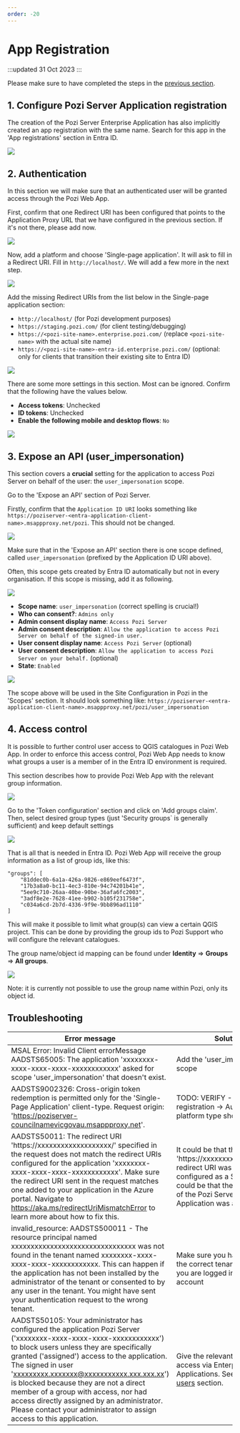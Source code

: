 ```yaml
---
order: -20
---
```


# App Registration

:::updated
31 Oct 2023
:::

Please make sure to have completed the steps in the [previous section](./application-proxy).

## 1. Configure Pozi Server Application registration

The creation of the Pozi Server Enterprise Application has also implicitly created an app registration with the same name.
Search for this app in the 'App registrations' section in Entra ID.

![](img/entra-id-app-registration-step-1.png)


## 2. Authentication

In this section we will make sure that an authenticated user will be granted access through the Pozi Web App.

First, confirm that one Redirect URI has been configured that points to the Application Proxy URL that we have configured in the previous section. If it's not there, please add now.

![](img/entra-id-app-registration-step-2.png)

Now, add a platform and choose 'Single-page application'. It will ask to fill in a Redirect URI. Fill in `http://localhost/`. We will add a few more in the next step.

![](img/entra-id-app-registration-step-3.png)

Add the missing Redirect URIs from the list below in the Single-page application section:

* `http://localhost/` (for Pozi development purposes)
* `https://staging.pozi.com/` (for client testing/debugging)
* `https://<pozi-site-name>.enterprise.pozi.com/` (replace `<pozi-site-name>` with the actual site name)
* `https://<pozi-site-name>-entra-id.enterprise.pozi.com/` (optional: only for clients that transition their existing site to Entra ID)

![](img/entra-id-app-registration-step-4.png)

There are some more settings in this section. Most can be ignored. Confirm that the following have the values below.

* **Access tokens**: Unchecked
* **ID tokens**: Unchecked
* **Enable the following mobile and desktop flows**: `No`

![](img/entra-id-app-registration-step-5.png)

## 3. Expose an API (user_impersonation)

This section covers a **crucial** setting for the application to access Pozi Server on behalf of the user: the `user_impersonation` scope.

Go to the 'Expose an API' section of Pozi Server.

Firstly, confirm that the `Application ID URI` looks something like `https://poziserver-<entra-application-client-name>.msappproxy.net/pozi`. This should not be changed.

![](img/entra-id-scope-add-step-1.png)

Make sure that in the 'Expose an API' section there is one scope defined, called `user_impersonation` (prefixed by the Application ID URI above).

Often, this scope gets created by Entra ID automatically but not in every organisation. If this scope is missing, add it as following.

![](img/entra-id-scope-add-step-2.png)

* **Scope name**: `user_impersonation` (correct spelling is crucial!)
* **Who can consent?**: `Admins only`
* **Admin consent display name**: `Access Pozi Server`
* **Admin consent description**: `Allow the application to access Pozi Server on behalf of the signed-in user.`
* **User consent display name**: `Access Pozi Server` (optional)
* **User consent description**: `Allow the application to access Pozi Server on your behalf.` (optional)
* **State**: `Enabled`

![](img/entra-id-scope-add-step-3.png)

The scope above will be used in the Site Configuration in Pozi in the 'Scopes' section. It should look something like:
`https://poziserver-<entra-application-client-name>.msappproxy.net/pozi/user_impersonation`

## 4. Access control

It is possible to further control user access to QGIS catalogues in Pozi Web App. In order to enforce this access control, Pozi Web App needs to know what groups a user is a member of in the Entra ID environment is required.

This section describes how to provide Pozi Web App with the relevant group information.

![](img/entra-id-groups-claim-step-1.png)

Go to the 'Token configuration' section and click on 'Add groups claim'. Then, select desired group types (just 'Security groups` is generally sufficient) and keep default settings

![](img/entra-id-groups-claim-step-2.png)

That is all that is needed in Entra ID. Pozi Web App will receive the group information as a list of group ids, like this:

```
"groups": [
    "81ddec0b-6a1a-426a-9826-e869eef6473f",
    "17b3a8a0-bc11-4ec3-810e-94c74201b41e",
    "5ee9c710-26aa-40be-90be-36afa6fc2003",
    "3adf8e2e-7628-41ee-b902-b105f231758e",
    "c034a6cd-2b7d-4336-9f9e-9bb896ad1110"
]
```

This will make it possible to limit what group(s) can view a certain QGIS project. This can be done by providing the group ids to Pozi Support who will configure the relevant catalogues.

The group name/object id mapping can be found under **Identity** ⇒ **Groups** ⇒ **All groups**.

![](img/entra-id-groups-claim-step-3.png)

Note: it is currently not possible to use the group name within Pozi, only its object id.


## Troubleshooting

Error message | Solution
--- | ---
MSAL Error: Invalid Client errorMessage AADSTS65005: The application 'xxxxxxxx-xxxx-xxxx-xxxx-xxxxxxxxxxxx' asked for scope 'user_impersonation' that doesn't exist. | Add the 'user_impersonation' scope
AADSTS9002326: Cross-origin token redemption is permitted only for the 'Single-Page Application' client-type. Request origin: 'https://poziserver-councilnamevicgovau.msappproxy.net'. | TODO: VERIFY - App registration -> Authentication-> platform type should be SPA
AADSTS50011: The redirect URI 'https://xxxxxxxxxxxxxxxxxxx/' specified in the request does not match the redirect URIs configured for the application 'xxxxxxxx-xxxx-xxxx-xxxx-xxxxxxxxxxxx'. Make sure the redirect URI sent in the request matches one added to your application in the Azure portal. Navigate to https://aka.ms/redirectUriMismatchError to learn more about how to fix this. | It could be that the 'https://xxxxxxxxxxxxxxxxxxx/' redirect URI was not configured as a SPA, or, it could be that the application ID of the Pozi Server Enterprise Application was accidentally
invalid_resource: AADSTS500011 -  The resource principal named xxxxxxxxxxxxxxxxxxxxxxxxxxxxxxxx was not found in the tenant named xxxxxxxx-xxxx-xxxx-xxxx-xxxxxxxxxxxx. This can happen if the application has not been installed by the administrator of the tenant or consented to by any user in the tenant. You might have sent your authentication request to the wrong tenant. | Make sure you have provided the correct tenant id and that you are logged in the correct account
AADSTS50105: Your administrator has configured the application Pozi Server ('xxxxxxxx-xxxx-xxxx-xxxx-xxxxxxxxxxxx') to block users unless they are specifically granted ('assigned') access to the application. The signed in user 'xxxxxxxxx.xxxxxxx@xxxxxxxxxxx.xxx.xxx.xx') is blocked because they are not a direct member of a group with access, nor had access directly assigned by an administrator. Please contact your administrator to assign access to this application. | Give the relevant users/groups access via Enterprise Applications. See the [Assign users](./application-proxy/#3-assign-users) section.

<!-- ## 99. App registration



`Entra ID`: **App Registrations** ⇒ **Server**

* Set Pozi Server up in Entra ID as a registered app (admin privileges required): [https://docs.microsoft.com/en-au/azure/active-directory/develop/howto-create-service-principal-portal](https://docs.microsoft.com/en-au/azure/active-directory/develop/howto-create-service-principal-portal#register-an-application-with-azure-ad-and-create-a-service-principal)
* Record the Application id (also known as as client id) as well as tenant id

### Authentication

#### Web - Redirect URIs

Add the App Proxy URL to `Redirect URIs` to the `Web` section. E.g.:
  * `https://poziserver-<entra-application-client-name>.msappproxy.net/pozi/`

This is the same as the External URL configured above.

![](../integrations/img/azure-auth-web-redirect-uris.png)

#### Single Page Application - Redirect URIs

Add the following `Redirect URIs` to the `Single-page application` section:
  * `https://<sitename>.enterprise.pozi.com/`
  * `http://localhost:3000/` (for Pozi development purposes)
  * `https://staging.pozi.com/` (for client testing/debugging)

If upgrading an existing non-Azure Pozi Enterprise site, also add a URI for a dedicated test site with `-azure` appended to the existing site name:
  * `https://<sitename>-azure.enterprise.pozi.com/`

![](../integrations/img/azure-auth-spa-redirect-uris.png)

Please make sure that the URIs all have a trailing slash ('/') and note that the localhost URI is `http` (and not `https`).

### Implicit grant and hybrid flows

* `Access tokens` and `ID tokens` should remain unchecked

![](../integrations/img/azure-auth-implicit-grant-and-hybrid-flows.png)

### Advanced settings

* Set `Allow public client flows` to `No`

![](../integrations/img/azure-auth-advanced-settings.png)

### Authorisation

All going well, it should be possible to visit the App Proxy URL (in our example case: `https://poziserver-<entra-application-client-name>.msappproxy.net/pozi/`). If an error is shown like: `Sorry, but we’re having trouble with signing you in.` with a text similar to below, then we will need to give the relevant users/groups access.

:::note Example authorisation error:

AADSTS50105: Your administrator has configured the application Pozi Server ('xxxxxxxx-xxxx-xxxx-xxxx-xxxxxxxxxxxx') to block users unless they are specifically granted ('assigned') access to the application. The signed in user 'xxxxxxxxx.xxxxxxx@xxxxxxxxxxx.xxx.xxx.xx') is blocked because they are not a direct member of a group with access, nor had access directly assigned by an administrator. Please contact your administrator to assign access to this application.

:::

**Steps to authorise users/groups**

`Entra ID`: **Enterprise Applications** ⇒ **Server**

* In the Azure Portal, go to Enterprise Applications, select the enterprise application for the Pozi Application Proxy
* Under `Manage`, select `Users and groups`
* If no users/groups have been defined, it will say something like `No application assignments found`
* Click on `+ Add user/group`
* In the next page, click on the text `None selected` under`Users and groups
* On the right a panel should pop up with all available users/groups. Assuming that we want all users to have access, click on the group `All users` and click on `Select` in the bottom.
* It is worth taking note of the the info text `When you assign a group to an application, only users directly in the group will have access. The assignment does not cascade to nested groups.`, especially when one chooses a group that contains other groups. In the case of `All users`, this is not an issue.
* Under `Select a role`, the role `User` is preselected and cannot be changed. That is OK.
* Click on `Assign` in the bottom of the page.

Access should now be granted to the application proxy and the URL should be accessible.

### API Permissions

Give Pozi the following permissions:

- API/Permissions Name: `User.Read`
- Type: `Delegated`
- Admin consent required: `No`

This should allow Pozi to determine access based on a user's role(s). -->

<!-- Important: a user authenticated with the client's Azure AD through Pozi will need to their tokens to have been provided with permission to access all of the App Proxy (i.e. `https://poziserver-<entra-application-client-name>.msappproxy.net/`). -->




<!-- ### Token-based Authentication/Authorisation

:::note Under Construction

*This section is a work in progress. Please get in touch with us before following any of the steps below*

:::

* TO BE WRITTEN -->

<!-- ### App Roles

:::note Under Construction

*This section is a work in progress. Please get in touch with us before following any of the steps below*

:::

It is possible to assign app roles to users and groups and make those roles available through our token-based authentication/authorisation (which is currently still experimental).

The instructions below follow the [Microsoft guide on adding app roles](https://learn.microsoft.com/en-au/azure/active-directory/develop/howto-add-app-roles-in-azure-ad-apps).

#### Create App Roles

* Go to the App Proxy application in the `App registrations` sections and select `App roles`
* Create the following app role for read access to Pozi Server:
  - Display name: `Pozi Server Read Access`
  - Allowed member types: `Users/Groups`
  - Value: `PoziServer.Read`
  - Description: `Read access to Pozi Server`
  - Do you want to enable this app role?: `✔`
* Create the following app role for write access to Pozi Server:
  - Display name: `Pozi Server Write Access`
  - Allowed member types: `Users/Groups`
  - Value: `PoziServer.Write`
  - Description: `Write access to Pozi Server`
  - Do you want to enable this app role?: `✔`

#### Assign App Roles to Users/Groups

* Go to the App Proxy application in the `Enterprise applications` section and in the `Manage` category, select `Users and groups`
* Select all users/groups that should get read access to Pozi Server and click on `Edit` in the top of the page
* Click on `Select a role` and select the role `Pozi Server Read Access` and click on `Select` in the bottom of the page
* For enabling write access follow the same steps again but now select the role `Pozi Server Write Access`
* Currently, the Azure UI shows one row per role per user/group. That is expected behaviour.

#### App Roles in Tokens

* The roles defined above will automatically become available in the authentication tokens in the browser, allowing Pozi to change its behaviour depending on the roles that the user (or the group they are in) have. -->

